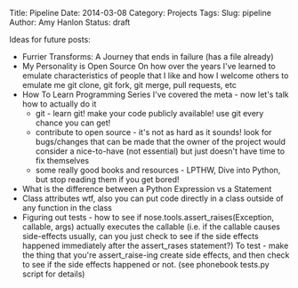 Title: Pipeline
Date: 2014-03-08
Category: Projects
Tags: 
Slug: pipeline
Author: Amy Hanlon
Status: draft

Ideas for future posts:

* Furrier Transforms: A Journey that ends in failure
    (has a file already)
* My Personality is Open Source
    On how over the years I've learned to emulate characteristics of people that I like and how I welcome others to emulate me
    git clone, git fork, git merge, pull requests, etc
* How To Learn Programming Series
    I've covered the meta - now let's talk how to actually do it
    * git - learn git! make your code publicly available! use git every chance you can get!
    * contribute to open source - it's not as hard as it sounds! look for bugs/changes that can be made that the owner of the project would consider a nice-to-have (not essential) but just doesn't have time to fix themselves
    * some really good books and resources - LPTHW, Dive into Python, but stop reading them if you get bored!
* What is the difference between a Python Expression vs a Statement
* Class attributes wtf, also you can put code directly in a class outside of any function in the class
* Figuring out tests - how to see if nose.tools.assert_raises(Exception, callable, args) actually executes the callable (i.e. if the callable causes side-effects usually, can you just check to see if the side effects happened immediately after the assert_rases statement?) To test - make the thing that you're assert_raise-ing create side effects, and then check to see if the side effects happened or not. (see phonebook tests.py script for details)


